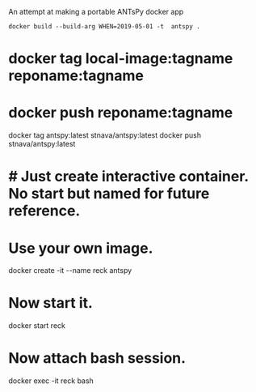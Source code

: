 An attempt at making a portable ANTsPy docker app

```
docker build --build-arg WHEN=2019-05-01 -t  antspy .
```

#
# docker tag local-image:tagname reponame:tagname
# docker push reponame:tagname

 docker tag antspy:latest stnava/antspy:latest
 docker push  stnava/antspy:latest

# # Just create interactive container. No start but named for future reference.
# Use your own image.
docker create -it --name reck antspy

# Now start it.
docker start reck

# Now attach bash session.
docker exec -it reck bash

